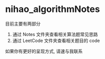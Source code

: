 # nihao_algorithmNotes
目前主要有两部分
1. 通过 Notes 文件夹查看相关算法题常见思路
2. 通过 LeetCode 文件夹查看相关题目的 code

如果你有更好的呈现方式, 请速与我联系
